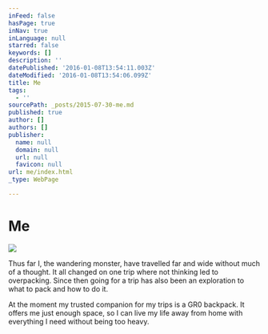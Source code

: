 ```yaml
---
inFeed: false
hasPage: true
inNav: true
inLanguage: null
starred: false
keywords: []
description: ''
datePublished: '2016-01-08T13:54:11.003Z'
dateModified: '2016-01-08T13:54:06.099Z'
title: Me
tags:
  - ''
sourcePath: _posts/2015-07-30-me.md
published: true
author: []
authors: []
publisher:
  name: null
  domain: null
  url: null
  favicon: null
url: me/index.html
_type: WebPage

---
```

# Me
![](https://s3-us-west-2.amazonaws.com/the-grid-img/p/d8308f7d670ca83b3737ab59a0cc7dea1ad30fb1.jpg)

Thus far I, the wandering monster, have travelled far and wide without much of a thought. It all changed on one trip where not thinking led to overpacking. Since then going for a trip has also been an exploration to what to pack and how to do it.

At the moment my trusted companion for my trips is a GR0 backpack. It offers me just enough space, so I can live my life away from home with everything I need without being too heavy.
